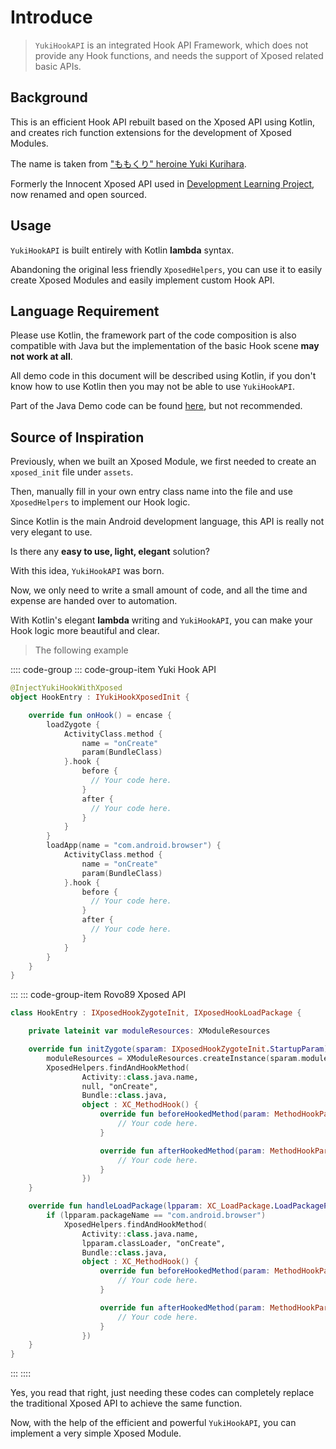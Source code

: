 # Introduce

> `YukiHookAPI` is an integrated Hook API Framework, which does not provide any Hook functions, and needs the support of Xposed related basic APIs.

## Background

This is an efficient Hook API rebuilt based on the Xposed API using Kotlin, and creates rich function extensions for the development of Xposed Modules.

The name is taken from ["ももくり" heroine Yuki Kurihara](https://www.bilibili.com/bangumi/play/ss5016).

Formerly the Innocent Xposed API used in [Development Learning Project](https://github.com/fankes/TMore), now renamed and open sourced.

## Usage

`YukiHookAPI` is built entirely with Kotlin **lambda** syntax.

Abandoning the original less friendly `XposedHelpers`, you can use it to easily create Xposed Modules and easily implement custom Hook API.

## Language Requirement

Please use Kotlin, the framework part of the code composition is also compatible with Java but the implementation of the basic Hook scene **may not work at all**.

All demo code in this document will be described using Kotlin, if you don't know how to use Kotlin then you may not be able to use `YukiHookAPI`.

Part of the Java Demo code can be found [here](https://github.com/HighCapable/YukiHookAPI/tree/master/samples/demo-module/src/main/java/com/highcapable/yukihookapi/demo_module/hook/java), but not recommended.

## Source of Inspiration

Previously, when we built an Xposed Module, we first needed to create an `xposed_init` file under `assets`.

Then, manually fill in your own entry class name into the file and use `XposedHelpers` to implement our Hook logic.

Since Kotlin is the main Android development language, this API is really not very elegant to use.

Is there any **easy to use, light, elegant** solution?

With this idea, `YukiHookAPI` was born.

Now, we only need to write a small amount of code, and all the time and expense are handed over to automation.

With Kotlin's elegant **lambda** writing and `YukiHookAPI`, you can make your Hook logic more beautiful and clear.

> The following example

:::: code-group
::: code-group-item Yuki Hook API

```kotlin
@InjectYukiHookWithXposed
object HookEntry : IYukiHookXposedInit {

    override fun onHook() = encase {
        loadZygote {
            ActivityClass.method {
                name = "onCreate"
                param(BundleClass)
            }.hook {
                before {
                  // Your code here.
                }
                after {
                  // Your code here.
                }
            }
        }
        loadApp(name = "com.android.browser") {
            ActivityClass.method {
                name = "onCreate"
                param(BundleClass)
            }.hook {
                before {
                  // Your code here.
                }
                after {
                  // Your code here.
                }
            }
        }
    }
}
```

:::
::: code-group-item Rovo89 Xposed API

```kotlin
class HookEntry : IXposedHookZygoteInit, IXposedHookLoadPackage {

    private lateinit var moduleResources: XModuleResources

    override fun initZygote(sparam: IXposedHookZygoteInit.StartupParam) {
        moduleResources = XModuleResources.createInstance(sparam.modulePath, null)
        XposedHelpers.findAndHookMethod(
                Activity::class.java.name,
                null, "onCreate",
                Bundle::class.java,
                object : XC_MethodHook() {
                    override fun beforeHookedMethod(param: MethodHookParam?) {
                        // Your code here.
                    }

                    override fun afterHookedMethod(param: MethodHookParam?) {
                        // Your code here.
                    }
                })
    }

    override fun handleLoadPackage(lpparam: XC_LoadPackage.LoadPackageParam) {
        if (lpparam.packageName == "com.android.browser")
            XposedHelpers.findAndHookMethod(
                Activity::class.java.name,
                lpparam.classLoader, "onCreate",
                Bundle::class.java,
                object : XC_MethodHook() {
                    override fun beforeHookedMethod(param: MethodHookParam?) {
                        // Your code here.
                    }

                    override fun afterHookedMethod(param: MethodHookParam?) {
                        // Your code here.
                    }
                })
    }
}
```

:::
::::

Yes, you read that right, just needing these codes can completely replace the traditional Xposed API to achieve the same function.

Now, with the help of the efficient and powerful `YukiHookAPI`, you can implement a very simple Xposed Module.